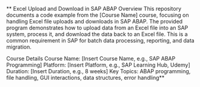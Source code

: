 **
Excel Upload and Download in SAP ABAP
Overview
This repository documents a code example from the [Course Name] course, focusing on handling Excel file uploads and downloads in SAP ABAP. The provided program demonstrates how to upload data from an Excel file into an SAP system, process it, and download the data back to an Excel file. This is a common requirement in SAP for batch data processing, reporting, and data migration.

Course Details
Course Name: [Insert Course Name, e.g., SAP ABAP Programming]
Platform: [Insert Platform, e.g., SAP Learning Hub, Udemy]
Duration: [Insert Duration, e.g., 8 weeks]
Key Topics: ABAP programming, file handling, GUI interactions, data structures, error handling**
